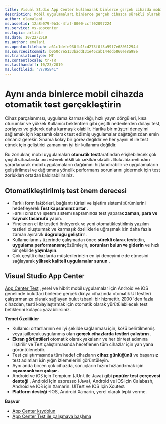 ```yaml
---
title: Visual Studio App Center kullanarak binlerce gerçek cihazda mobil uygulamaları test edin
description: Mobil uygulamaları binlerce gerçek cihazda sürekli olarak test etmek için hizmet olarak App Center hakkında bilgi edinin.
author: elamalani
ms.assetid: 12a8a079-9b3c-4faf-0000-ccff02097224
ms.service: vs-appcenter
ms.topic: article
ms.date: 10/22/2019
ms.author: emalani
ms.openlocfilehash: a61c1defe930fb16cd273f0f3a99f7e68361294d
ms.sourcegitcommit: b050c7e5133badd131e46cab144dd5860ae8a98e
ms.translationtype: MT
ms.contentlocale: tr-TR
ms.lasthandoff: 10/23/2019
ms.locfileid: "72795841"
---
```

# <a name="perform-automated-testing-on-thousands-of-mobile-devices-simultaneously"></a>Aynı anda binlerce mobil cihazda otomatik test gerçekleştirin
Cihaz parçalanması, uygulama karmaşıklığı, hızlı yayın döngüleri, kısa oturumlar ve yüksek Kullanıcı beklentileri gibi çeşitli nedenlerden dolayı test, zorlayıcı ve giderek daha karmaşık olabilir. Harika bir müşteri deneyimi sağlamak için kapsamlı olarak test edilmiş uygulamalar dağıttığınızdan emin olmanız gerekir. Sınama kolay bir görev değildir ve her yayını el ile test etmek için geliştirici zamanının iyi bir kullanımı değildir.

Bu zorluklar, mobil uygulamaları **otomatik test**tarafından erişilebilecek çok çeşitli cihazlarda test ederek etkili bir şekilde olabilir. Bulut hizmetinden yararlanarak mobil uygulamaların dağıtımını hızlandırabilir ve uygulamaların geliştirilmesi ve dağıtımına yönelik performans sorunlarını gidermek için test zorlukları ortadan kaldırabilirsiniz.

## <a name="importance-of-automated-testing"></a>Otomatikleştirilmiş test önem derecesi
- Farklı form faktörleri, bağlantı türleri ve işletim sistemi sürümlerini hedefleyerek **Test kapsamınız artar** .
- Farklı cihaz ve işletim sistemi kapsamında test yaparak **zaman, para ve kaynak tasarrufu** yapın.
- Yinelenen el ile testleri önleyerek ve yeni otomatikleştirilmiş yazılım testleri oluşturmak ve karmaşık özelliklerle uğraşmak için daha fazla zaman ayırarak **doğruluğu geliştirir** .
- Kullanıcılarınız üzerinde çalışmadan önce **sürekli olarak test**edin, **uygulama performansını**çözümleyin, **sorunları bulun ve giderin** ve hızlı bir şekilde **yayınlayın**.
- Çok çeşitli cihazlarda müşterilerinizin en iyi deneyimi elde etmesini sağlayarak **yüksek kaliteli uygulamalar sunun** .

## <a name="visual-studio-app-center"></a>Visual Studio App Center
[App Center Test](/appcenter/test-cloud/) , yerel ve hibrit mobil uygulamalar için Android ve iOS genelinde buluttaki binlerce gerçek dünya cihazında otomatik UI testleri çalıştırmanıza olanak sağlayan bulut tabanlı bir hizmettir. 2000 'den fazla cihazdan, testi kolaylaştırmak için otomatik olarak yürütülebilecek test betiklerini kolayca yazabilirsiniz.

**Temel Özellikler**
   - Kullanıcı ortamlarının en iyi şekilde sağlanması için, kökü belirtilmemiş veya jailbreak uygulanmış olan **gerçek cihazlarda testleri çalıştırın** .
   - **Ekran görüntüleri** otomatik olarak yakalanır ve her bir test adımına iliştirilir ve Test çalıştırmasında hedeflenen tüm cihazlar için yan yana görüntülenebilir.
   - Test çalıştırmasında tüm hedef cihazların **cihaz günlüğünü** ve başarısız test adımları için yığın izlemelerini görüntüleyin.
   - Aynı anda birden çok cihazda, sonuçların hızını hızlandırmak için **eşzamanlı test çalışır** .
   - Android ve iOS için Tempium (JUnit ile Java) gibi **popüler test çerçevesi desteği** , Android Için espresso (Java), Android ve IOS Için Calabash, Android ve IOS için Xamarin. UITest ve IOS Için Xcutest.
   - **Platform desteği** -IOS, Android Xamarin, yerel olarak tepki verme.

**Başvur**
   - [App Center kaydolun](https://appcenter.ms/signup?utm_source=Mobile%20Development%20Docs&utm_medium=Azure&utm_campaign=New%20azure%20docs) 
   - [App Center Test ile çalışmaya başlama](/appcenter/test-cloud/)